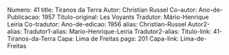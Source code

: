 Numero: 41
title: Tiranos da Terra
Autor: Christian Russel
Co-autor: 
Ano-de-Publicacao: 1957
Titulo-original: Les Voyants
Tradutor: Mário-Henrique Leiria
Co-tradutor: 
Ano-de-edicao: 1956
alias: Christian-Russel
Autor2-alias: 
Tradutor1-alias: Mario-Henrique-Leiria
Tradutor2-alias: 
Titulo-link: 41-Tiranos-da-Terra
Capa: Lima de Freitas
pags: 201
Capa-link: Lima-de-Freitas